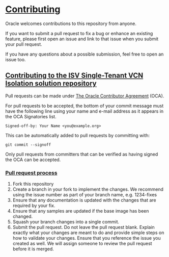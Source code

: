 # [Contributing](http://github.com/oracle/isv-single-tenant-vcn-isolation/CONTRIBUTING.md)
Oracle welcomes contributions to this repository from anyone.  

If you want to submit a pull request to fix a bug or enhance an existing feature, please first open an issue and link to that issue when you submit your pull request.  

If you have any questions about a possible submission, feel free to open an issue too.

## [Contributing to the ISV Single-Tenant VCN Isolation solution repository](http://github.com/oracle/isv-single-tenant-vcn-isolation/blob/master/CONTRIBUTING.md)
Pull requests can be made under [The Oracle Contributor Agreement](https://www.oracle.com/technetwork/community/oca-486395.html) (OCA).

For pull requests to be accepted, the bottom of your commit message must have the following line using your name and e-mail address as it appears in the OCA Signatories list.

    Signed-off-by: Your Name <you@example.org>

This can be automatically added to pull requests by committing with:

    git commit --signoff

Only pull requests from committers that can be verified as having signed the OCA can be accepted.

### [Pull request process](http://github.com/oracle/isv-single-tenant-vcn-isolation/blob/master/CONTRIBUTING.md)

1. Fork this repository
2. Create a branch in your fork to implement the changes. We recommend using the issue number as part of your branch name, e.g. 1234-fixes
3. Ensure that any documentation is updated with the changes that are required by your fix.
4. Ensure that any samples are updated if the base image has been changed.
5. Squash your branch changes into a single commit.
6. Submit the pull request. Do not leave the pull request blank. Explain exactly what your changes are meant to do and provide simple steps on how to validate your changes. Ensure that you reference the issue you created as well. We will assign someone to review the pull request before it is merged.